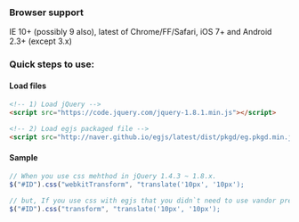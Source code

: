 ### Browser support
IE 10+ (possibly 9 also), latest of Chrome/FF/Safari, iOS 7+ and Android 2.3+ (except 3.x)

### Quick steps to use:

#### Load files

``` html
<!-- 1) Load jQuery -->
<script src="https://code.jquery.com/jquery-1.8.1.min.js"></script>

<!-- 2) Load egjs packaged file -->
<script src="http://naver.github.io/egjs/latest/dist/pkgd/eg.pkgd.min.js"></script>
```
#### Sample

``` javascript
// When you use css mehthod in jQuery 1.4.3 ~ 1.8.x.
$("#ID").css("webkitTransform", "translate('10px', '10px');

// but, If you use css with egjs that you didn`t need to use vandor prefix.
$("#ID").css("transform", "translate('10px', '10px');
```